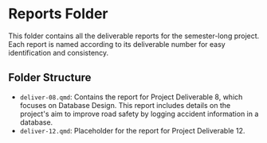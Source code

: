 # Reports Folder

This folder contains all the deliverable reports for the semester-long project. Each report is named according to its deliverable number for easy identification and consistency.

## Folder Structure

- `deliver-08.qmd`: Contains the report for Project Deliverable 8, which focuses on Database Design. This report includes details on the project's aim to improve road safety by logging accident information in a database.
- `deliver-12.qmd`: Placeholder for the report for Project Deliverable 12.